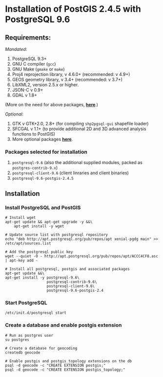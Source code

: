 # Installation of PostGIS 2.4.5 with PostgreSQL 9.6

## Requirements:

_Mandated_:

1. PostgreSQL 9.3+
2. GNU C compiler (`gcc`)
3. GNU Make (`gmake` or `make`)
4. Proj4 reprojection library, v 4.6.0+ (recommended: v 4.9+)
5. GEOS geometry library, v 3.4+ (recommended: v 3.7+)
6. LibXML2, version 2.5.x or higher.
7. JSON-C v 0.9+
8. GDAL v 1.8+

(More on the need for above packages, [**here**](http://postgis.net/docs/postgis_installation.html#install_requirements).)

_Optional_:

1. GTK v GTK+2.0, 2.8+ (for compiling `shp2pgsql-gui` shapefile loader)
2. SFCGAL v 1.1+ (to provide additional 2D and 3D advanced analysis functions to PostGIS)
3. More optional packages [**here**](http://postgis.net/docs/postgis_installation.html#install_requirements).

### Packages selected for installation

1. `postgresql-9.6` (also the additional supplied modules, packed as `postgres-contrib-9.x`)
2. `postgresql-client-9.6` (client linraries and client binaries)
3. `postgresql-9.6-postgis-2.4.5`


## Installation

### Install PostgreSQL and PostGIS

```shell
# Install wget
apt-get update && apt-get upgrade -y &&\
    apt-get install -y wget

# Update source list with postgresql repository
echo "deb http://apt.postgresql.org/pub/repos/apt xenial-pgdg main" >> /etc/apt/sources.list

# Add the postgresql public key
wget --quiet -O - http://apt.postgresql.org/pub/repos/apt/ACCC4CF8.asc | apt-key add -

# Install all postgresql, postgis and associated packages
apt-get update &&\
apt-get install -y postgresql-9.6\
                   postgresql-contrib-9.6\
                   postgresql-client-9.6\
                   postgresql-9.6-postgis-2.4

```

### Start PostgreSQL

```shell
/etc/init.d/postgresql start

```

### Create a database and enable postgis extension

```shell
# Run as postgres user
su postgres

# Create a database for geocoding
createdb geocode

# Enable postgis and postgis_topology extensions on the db
psql -d geocode -c "CREATE EXTENSION postgis;"
psql -d geocode -c "CREATE EXTENSION postgis_topology;"

```
